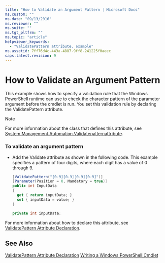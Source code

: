 ```yaml
---
title: "How to Validate an Argument Pattern | Microsoft Docs"
ms.custom: ""
ms.date: "09/13/2016"
ms.reviewer: ""
ms.suite: ""
ms.tgt_pltfrm: ""
ms.topic: "article"
helpviewer_keywords:
  - "ValidatePattern attribute, example"
ms.assetid: 7ff76d4c-443a-4887-9ff8-241225f0aeec
caps.latest.revision: 9
---
```

# How to Validate an Argument Pattern
This example shows how to specify a validation rule that the Windows PowerShell runtime can use to check the character pattern of the parameter argument before the cmdlet is run. You set this validation rule by declaring the ValidatePattern attribute.

> [!NOTE]
>  For more information about the class that defines this attribute, see [System.Management.Automation.Validatepatternattribute](/dotnet/api/System.Management.Automation.ValidatePatternAttribute).

### To validate an argument pattern

-   Add the Validate attribute as shown in the following code. This example specifies a pattern of four digits, where each digit has a value of 0 through 9.

    ```csharp
    [ValidatePattern("[0-9][0-9][0-9][0-9]")]
    [Parameter(Position = 0, Mandatory = true)]
    public int InputData
    {
      get { return inputData; }
      set { inputData = value; }
    }

    private int inputData;
    ```

 For more information about how to declare this attribute, see [ValidatePattern Attribute Declaration](./validatepattern-attribute-declaration.md).

## See Also
 [ValidatePattern Attribute Declaration](./validatepattern-attribute-declaration.md)
 [Writing a Windows PowerShell Cmdlet](./writing-a-windows-powershell-cmdlet.md)
